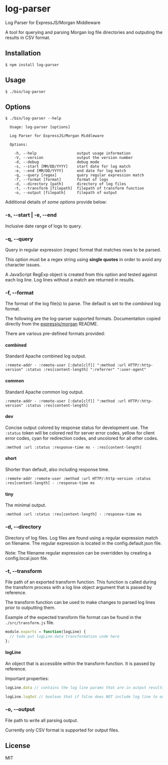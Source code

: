 # log-parser
Log Parser for ExpressJS/Morgan Middleware

A tool for querying and parsing Morgan log file directories and outputing the results in CSV format.

## Installation

    $ npm install log-parser

## Usage

    $ ./bin/log-parser

## Options

```
$ ./bin/log-parser --help

  Usage: log-parser [options]

  Log Parser for ExpressJS/Morgan Middleware

  Options:

    -h, --help                  output usage information
    -V, --version               output the version number
    -d, --debug                 debug mode
    -s, --start [MM/DD/YYYY]    start date for log match
    -e, --end [MM/DD/YYYY]      end date for log match
    -q, --query [regex]         query regular expression match
    -f, --format [format]       format of logs
    -d, --directory [path]      directory of log files
    -t, --transform [filepath]  filepath of transform function
    -o, --output [filepath]     filepath of output
```

Additional details of *some options* provide below:

### -s, --start | -e, --end

Inclusive date range of logs to query.

### -q, --query

Query in regular expression (regex) format that matches rows to be parsed.

This option must be a regex string using **single quotes** in order to avoid any character issues.

A JavaScript RegExp object is created from this option and tested against each log line. Log lines without a match are returned in results.

### -f, --format

The format of the log file(s) to parse. The default is set to the *combined* log format.

The following are the log-parser supported formats. Documentation copied directly from the [expressjs/morgan](https://github.com/expressjs/morgan) README.

There are various pre-defined formats provided:

#### combined

Standard Apache combined log output.

```
:remote-addr - :remote-user [:date[clf]] ":method :url HTTP/:http-version" :status :res[content-length] ":referrer" ":user-agent"
```

#### common

Standard Apache common log output.

```
:remote-addr - :remote-user [:date[clf]] ":method :url HTTP/:http-version" :status :res[content-length]
```

#### dev

Concise output colored by response status for development use. The `:status`
token will be colored red for server error codes, yellow for client error
codes, cyan for redirection codes, and uncolored for all other codes.

```
:method :url :status :response-time ms - :res[content-length]
```

#### short

Shorter than default, also including response time.

```
:remote-addr :remote-user :method :url HTTP/:http-version :status :res[content-length] - :response-time ms
```

#### tiny

The minimal output.

```
:method :url :status :res[content-length] - :response-time ms
```

### -d, --directory

Directory of log files. Log files are found using a regular expression match on filename. The regular expression is located in the config.default.json file.

Note: The filename regular expression can be overridden by creating a config.local.json file.

### -t, --transform

File path of an exported transform function. This function is called during the transform process with a log line object argument that is passed by reference.

The transform function can be used to make changes to parsed log lines prior to outputting them.

Example of the expected transform file format can be found in the `./src/transform.js` file.

```js
module.exports = function(logLine) {
  // todo put logLine.data transformation code here
};
```

#### logLine

An object that is accessible within the transform function. It is passed by reference.

Important properties:

```js
logLine.data // contains the log line params that are in output results
```

```js
logLine.logOut // boolean that if false does NOT include log line to output results
```

### -o, --output

File path to write all parsing output.

Currently only CSV format is supported for output files.

## License

MIT